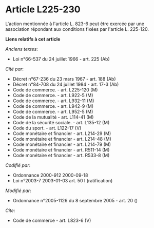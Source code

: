 # Article L225-230

L'action mentionnée à l'article L. 823-6 peut être exercée par une association répondant aux conditions fixées par l'article
L. 225-120.

**Liens relatifs à cet article**

_Anciens textes_:

  - Loi n°66-537 du 24 juillet 1966 - art. 225 (Ab)

_Cité par_:

  - Décret n°67-236 du 23 mars 1967 - art. 188 (Ab)
  - Décret n°84-708 du 24 juillet 1984 - art. 17-3 (Ab)
  - Code de commerce. - art. L225-120 (M)
  - Code de commerce. - art. L922-5 (M)
  - Code de commerce. - art. L932-11 (M)
  - Code de commerce. - art. L942-9 (M)
  - Code de commerce. - art. L952-5 (M)
  - Code de la mutualité - art. L114-41 (M)
  - Code de la sécurité sociale. - art. L135-12 (M)
  - Code du sport. - art. L122-17 (V)
  - Code monétaire et financier - art. L214-29 (M)
  - Code monétaire et financier - art. L214-48 (M)
  - Code monétaire et financier - art. L214-79 (M)
  - Code monétaire et financier - art. R511-14 (M)
  - Code monétaire et financier - art. R533-8 (M)

_Codifié par_:

  - Ordonnance 2000-912 2000-09-18
  - Loi n°2003-7 2003-01-03 art. 50 I (ratification)

_Modifié par_:

  - Ordonnance n°2005-1126 du 8 septembre 2005 - art. 20 ()

_Cite_:

  - Code de commerce - art. L823-6 (V)
